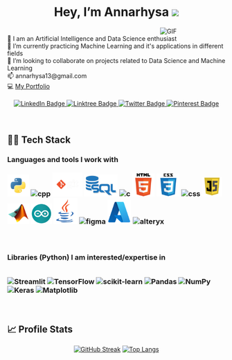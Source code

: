 <div align = "center">
<h1>
  Hey, I’m Annarhysa <img src="https://media.giphy.com/media/hvRJCLFzcasrR4ia7z/giphy.gif" width="30px"/>
</h1></div>
</div>


<img src="./images/female-programmer-developed-website-6369146-5304702.gif" width="30%" alt="GIF" align="right"> 
<br />
<div align = "left">
  👀 I am an Artificial Intelligence and Data Science enthusiast<br>
  🌱 I’m currently practicing Machine Learning and it's applications in different fields<br>
  💞️ I’m looking to collaborate on projects related to Data Science and Machine Learning <br> 
  📫 annarhysa13@gmail.com <br> 
  💻 <a href = "https://annarhysa-albert.my.canva.site/">My Portfolio</a>

  </div>
<br>

<div id="badges" align = "center">
  <a href="https://www.linkedin.com/in/annarhysa-albert-92550918b/">
    <img src="https://img.shields.io/badge/LinkedIn-darkblue?style=for-the-badge&logo=linkedin&logoColor=white" alt="LinkedIn Badge"/>
  </a>
  <a href="https://linktr.ee/anna_albert">
   <img src="https://img.shields.io/badge/Linktree-darkgreen?style=for-the-badge&logo=linktree&logoColor=black" alt="Linktree Badge"/>
  </a>
  <a href="https://twitter.com/annarhysa003">
    <img src="https://img.shields.io/badge/Twitter-blue?style=for-the-badge&logo=twitter&logoColor=white" alt="Twitter Badge"/>
  </a>
  <a href="https://in.pinterest.com/annarhysa/">
    <img src="https://img.shields.io/badge/Pinterest-darkred?style=for-the-badge&logo=pinterest&logoColor=white" alt="Pinterest Badge"/>
  </a>
 <!--- <a href="https://www.hackerrank.com/aa17011?hr_r=1">
    <img src="https://img.shields.io/badge/HackerRank-Green?style=for-the-badge&logo=hackerrank&logoColor=black" alt="HackerRank Badge"/>
  </a>
  <a href="https://www.codechef.com/users/anna_albert21">
    <img src="https://img.shields.io/badge/Codechef-brown?style=for-the-badge&logo=codechef&logoColor=white" alt="Codechef Badge"/>
  </a>) --->
</div>

<br>
<br>


## 👩‍💻 Tech Stack
<h3>Languages and tools I work with <br><br>
<div>
<img height="50" alt="python" src="https://raw.githubusercontent.com/github/explore/80688e429a7d4ef2fca1e82350fe8e3517d3494d/topics/python/python.png">
<img height="50" alt="cpp" src="https://www.filehippox.com/wp-content/uploads/2020/04/1-3-300x300.png">
<img width="70" alt="git" src="./images/git-removebg-preview.png">
<img height="50" alt="sql" src="./images/sql2-compressed-1-removebg-preview.png">
<img height="45" alt="c" src="https://fekir.info/img/c-logo.png">
<img height="53" alt="html" src="https://raw.githubusercontent.com/github/explore/5c058a388828bb5fde0bcafd4bc867b5bb3f26f3/topics/html/html.png">
<img height="53" alt="css" src="https://raw.githubusercontent.com/github/explore/80688e429a7d4ef2fca1e82350fe8e3517d3494d/topics/css/css.png"> 
<img height="53" alt="css" src="https://cdn.imgbin.com/12/6/17/imgbin-css3-cascading-style-sheets-logo-html-world-wide-web-zygxjrFiLMPapE3jVZC5WSBQ5.jpg"> 
<img height="45" alt="js" src="./images/456-4562295_library-of-javascript-icon-graphic-freeuse-png-files-removebg-preview.png">
<img height="48" alt="matlab" src="./images/Matlab1-removebg-preview-removebg-preview.png">
<img height="48" alt="arduino" src="https://raw.githubusercontent.com/github/explore/80688e429a7d4ef2fca1e82350fe8e3517d3494d/topics/arduino/arduino.png"> 
<img height="60" alt="Java" src="./images/pnghut_java-programmer-computer-programming-logo-language.png">
<img height="45" alt="figma" src="https://upload.wikimedia.org/wikipedia/commons/thumb/3/33/Figma-logo.svg/800px-Figma-logo.svg.png"> 
<img height="55" alt="azure" src="https://raw.githubusercontent.com/github/explore/80688e429a7d4ef2fca1e82350fe8e3517d3494d/topics/azure/azure.png">
<img height="45" alt="alteryx" src="https://mip.com.au/wp-content/uploads/2018/03/Round-Circle-Alteryx.png">
  </div>
<br>
<br>

<h3>Libraries (Python) I am interested/expertise in<br><br>

![Streamlit](https://img.shields.io/badge/Streamlit-royalblue.svg?style=for-the-badge&logo=Streamlit&logoColor=white)
![TensorFlow](https://img.shields.io/badge/TensorFlow-%23FF6F00.svg?style=for-the-badge&logo=TensorFlow&logoColor=white)
![scikit-learn](https://img.shields.io/badge/scikit--learn-%23F7931E.svg?style=for-the-badge&logo=scikit-learn&logoColor=white)
![Pandas](https://img.shields.io/badge/pandas-%23150458.svg?style=for-the-badge&logo=pandas&logoColor=white)
![NumPy](https://img.shields.io/badge/numpy-%23013243.svg?style=for-the-badge&logo=numpy&logoColor=white)
![Keras](https://img.shields.io/badge/Keras-%23D00000.svg?style=for-the-badge&logo=Keras&logoColor=white)
![Matplotlib](https://img.shields.io/badge/matplotlib-orange.svg?style=for-the-badge&logo=matplotlib&logoColor=white)<br>

 <br>
  
  
  
## 📈 Profile Stats
<div align = "center">
  
[![GitHub Streak](http://github-readme-streak-stats.herokuapp.com?user=Annarhysa&theme=transparent&hide_border=true)](https://git.io/streak-stats)      [![Top Langs](https://github-readme-stats.vercel.app/api/top-langs/?username=Annarhysa&layout=compact&theme=transparent&hide_border=true)](https://github.com/Annarhysa/github-readme-stats)
  
  </div>


<!---
Annarhysa/Annarhysa is a ✨ special ✨ repository because its `README.md` (this file) appears on your GitHub profile.
You can click the Preview link to take a look at your changes.
--->
